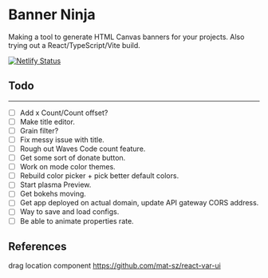 # Banner Ninja 

Making a tool to generate HTML Canvas banners for your projects.
Also trying out a React/TypeScript/Vite build.

[![Netlify Status](https://api.netlify.com/api/v1/badges/10f79a94-2d62-4e85-8225-38bf04b15412/deploy-status)](https://app.netlify.com/sites/banner-ninja/deploys)

## Todo
----
- [ ] Add x Count/Count offset?
- [ ] Make title editor.
- [ ] Grain filter?
- [ ] Fix messy issue with title.
- [ ] Rough out Waves Code count feature.
- [ ] Get some sort of donate button.
- [ ] Work on mode color themes.
- [ ] Rebuild color picker + pick better default colors.
- [ ] Start plasma Preview.
- [ ] Get bokehs moving.
- [ ] Get app deployed on actual domain, update API gateway CORS address.
- [ ] Way to save and load configs.
- [ ] Be able to animate properties rate.

## References

drag location component
https://github.com/mat-sz/react-var-ui